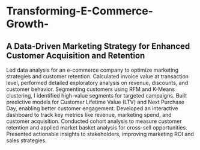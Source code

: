 # Transforming-E-Commerce-Growth-
## A Data-Driven Marketing Strategy for Enhanced Customer Acquisition and Retention


Led data analysis for an e-commerce company to optimize marketing strategies and customer retention. Calculated invoice value at transaction level, performed detailed exploratory analysis on revenue, discounts, and customer behavior. Segmenting customers using RFM and K-Means clustering, I identified high-value segments for targeted campaigns. Built predictive models for Customer Lifetime Value (LTV) and Next Purchase Day, enabling better customer engagement. Developed an interactive dashboard to track key metrics like revenue, marketing spend, and customer acquisition. Conducted cohort analysis to measure customer retention and applied market basket analysis for cross-sell opportunities. Presented actionable insights to stakeholders, improving marketing ROI and sales strategies.

